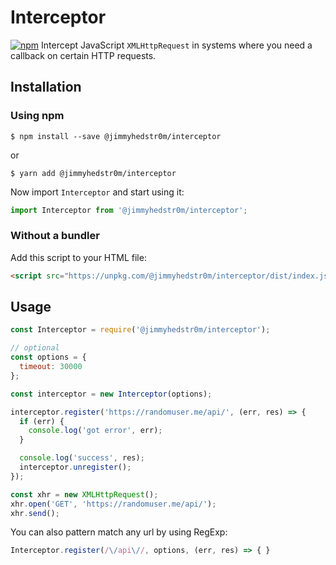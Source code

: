 # Interceptor
[![npm](https://img.shields.io/npm/v/@jimmyhedstr0m/interceptor.svg)](https://www.npmjs.com/package/@jimmyhedstr0m/interceptor)
Intercept JavaScript ```XMLHttpRequest``` in systems where you need a callback on certain HTTP requests.

## Installation

### Using npm
```console
$ npm install --save @jimmyhedstr0m/interceptor
```
or
```console
$ yarn add @jimmyhedstr0m/interceptor
```

Now import `Interceptor` and start using it:

```js
import Interceptor from '@jimmyhedstr0m/interceptor';
```

### Without a bundler

Add this script to your HTML file:

```html
<script src="https://unpkg.com/@jimmyhedstr0m/interceptor/dist/index.js"></script>
```

## Usage
```javascript
const Interceptor = require('@jimmyhedstr0m/interceptor');

// optional
const options = {
  timeout: 30000
};

const interceptor = new Interceptor(options);

interceptor.register('https://randomuser.me/api/', (err, res) => {
  if (err) {
    console.log('got error', err);
  }

  console.log('success', res);
  interceptor.unregister();
});

const xhr = new XMLHttpRequest();
xhr.open('GET', 'https://randomuser.me/api/');
xhr.send();
```

You can also pattern match any url by using RegExp:
```javascript
Interceptor.register(/\/api\//, options, (err, res) => { }
```
